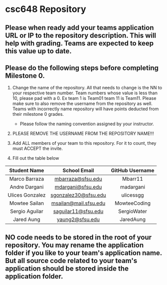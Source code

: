 # csc648 Repository

## Please when ready add your teams application URL or IP to the repository description. This will help with grading. Teams are expected to keep this value up to date.

## Please do the following steps before completing Milestone 0.
1. Change the name of the repository. All that needs to change is the NN to your respective team number. Team numbers whose value is less than 10, please pad with a 0. Ex team 1 is Team01 team 11 is Team11. Please make sure to also remove the username from the repository as well. Teams with incorrectly name repository will have points deducted from their milestone 0 grades.
      - Please follow the naming convention assigned by your instructor.

1. PLEASE REMOVE THE USERNAME FROM THE REPOSITORY NAME!!!

2. Add ALL members of your team to this repository. For it to count, they must ACCEPT the invite.

3. Fill out the table below


| Student Name | School Email | GitHub Username |
|    :---:     |     :---:     |     :---:       |
| Marco Barraza|   mbarraza@sfsu.edu|Mbarr11     |
| Andre Dargani | mdargani@sfsu.edu | madargani |
| Ulices Gonzalez      | sgonzalez30@sfsu.edu              | ulicessgg                |
| Mowtee Sailan | msailan@mail.sfsu.edu | MowteeCoding |
| Sergio Aguilar      | saguilar11@sfsu.edu | SergioWater |
| Jared Aung      | yaung2@sfsu.edu      | JaredAung     |

## NO code needs to be stored in the root of your repository. You may rename the application folder if you like to your team's application name. But all source code related to your team's application should be stored inside the application folder.
